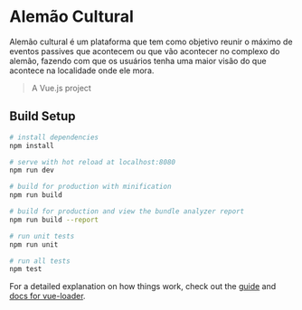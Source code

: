 # Alemão Cultural
Alemão cultural é um plataforma que tem como objetivo reunir o máximo de eventos passives que acontecem ou que vão acontecer no complexo do alemão, fazendo com que os usuários tenha uma maior visão do que acontece na localidade onde ele mora.

> A Vue.js project

## Build Setup

``` bash
# install dependencies
npm install

# serve with hot reload at localhost:8080
npm run dev

# build for production with minification
npm run build

# build for production and view the bundle analyzer report
npm run build --report

# run unit tests
npm run unit

# run all tests
npm test
```

For a detailed explanation on how things work, check out the [guide](http://vuejs-templates.github.io/webpack/) and [docs for vue-loader](http://vuejs.github.io/vue-loader).
